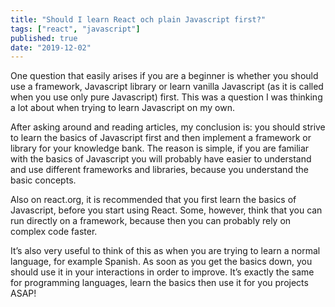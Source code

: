 ```yaml
---
title: "Should I learn React och plain Javascript first?"
tags: ["react", "javascript"]
published: true
date: "2019-12-02"
---
```


One question that easily arises if you are a beginner is whether you should use a framework, Javascript library or learn vanilla Javascript (as it is called when you use only pure Javascript) first. This was a question I was thinking a lot about when trying to learn Javascript on my own.

After asking around and reading articles, my conclusion is: you should strive to learn the basics of Javascript first and then implement a framework or library for your knowledge bank. The reason is simple, if you are familiar with the basics of Javascript you will probably have easier to understand and use different frameworks and libraries, because you understand the basic concepts.

Also on react.org, it is recommended that you first learn the basics of Javascript, before you start using React. Some, however, think that you can run directly on a framework, because then you can probably rely on complex code faster.

It’s also very useful to think of this as when you are trying to learn a normal language, for example Spanish. As soon as you get the basics down, you should use it in your interactions in order to improve. It’s exactly the same for programming languages, learn the basics then use it for you projects ASAP!
